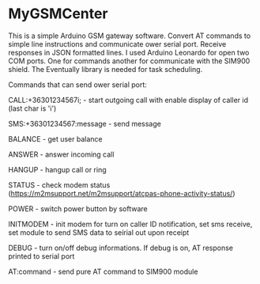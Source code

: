 # MyGSMCenter

This is a simple Arduino GSM gateway software.
Convert AT commands to simple line instructions and communicate ower serial port. Receive responses in JSON formatted lines.
I used Arduino Leonardo for open two COM ports. One for commands another for communicate with the SIM900 shield.
The Eventually library is needed for task scheduling.


Commands that can send ower serial port:

CALL:+36301234567i; - start outgoing call with enable display of caller id (last char is 'i')

SMS:+36301234567:message - send message

BALANCE - get user balance

ANSWER - answer incoming call

HANGUP - hangup call or ring

STATUS - check modem status (https://m2msupport.net/m2msupport/atcpas-phone-activity-status/)

POWER - switch power button by software

INITMODEM - init modem for turn on caller ID notification, set sms receive, set module to send SMS data to seírial out upon receipt

DEBUG - turn on/off debug informations. If debug is on, AT response printed to serial port

AT:command - send pure AT command to SIM900 module
